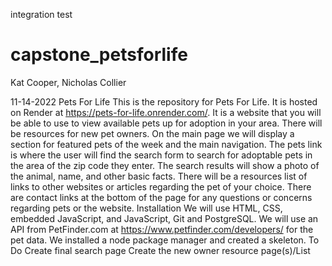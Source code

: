 integration test
# capstone_petsforlife
Kat Cooper, Nicholas Collier

11-14-2022
Pets For Life
This is the repository for Pets For Life. It is hosted on Render at https://pets-for-life.onrender.com/. It is a website that you will be able to use to view available pets up for adoption in your area. There will be resources for new pet owners. On the main page we will display a section for featured pets of the week and the main navigation.  The pets link is where the user will find the search form to search for adoptable pets in the area of the zip code they enter. The search results will show a photo of the animal, name, and other basic facts. There will be a resources list of links to other websites or articles regarding the pet of your choice. There are contact links at the bottom of the page for any questions or concerns regarding pets or the website. 
Installation
We will use HTML, CSS, embedded JavaScript, and JavaScript, Git and PostgreSQL. We will use an API from PetFinder.com at https://www.petfinder.com/developers/  for the pet data. We installed a node package manager and created a skeleton.
To Do
Create final search page
Create the new owner resource page(s)/List 

